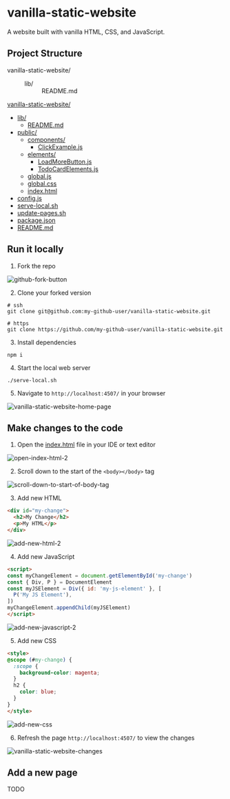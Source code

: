 # vanilla-static-website
A website built with vanilla HTML, CSS, and JavaScript.

## Project Structure

<dl>
    <dt>vanilla-static-website/</dt>
    <dd>
        <dl>
            <dt>lib/</dt>
            <dd>README.md</dd>
        </dl>
    </dd>
</ul>

[vanilla-static-website/](/)
  - [lib/](/lib)
    - [README.md](/lib/README.md)
  - [public/](/public)
    - [components/](/public/components)
      - [ClickExample.js](/public/components/ClickExample.js)
    - [elements/](/public/elements)
      - [LoadMoreButton.js](/public/elements/LoadMoreButton.js)
      - [TodoCardElements.js](/public/elements/TodoCardElements.js)
    - [global.js](/public/global.js)
    - [global.css](/public/global.css)
    - [index.html](/public/index.html)
  - [config.js](/config.js)
  - [serve-local.sh](/serve-local.sh)
  - [update-pages.sh](/update-pages.sh)
  - [package.json](/package.json)
  - [README.md](/README.md)

## Run it locally

1. Fork the repo

![github-fork-button](https://rubico.land/assets/github-fork-button.jpg)

2. Clone your forked version

```
# ssh
git clone git@github.com:my-github-user/vanilla-static-website.git

# https
git clone https://github.com/my-github-user/vanilla-static-website.git
```

3. Install dependencies

```
npm i
```

4. Start the local web server

```
./serve-local.sh
```

5. Navigate to `http://localhost:4507/` in your browser

![vanilla-static-website-home-page](https://rubico.land/assets/vanilla-static-website-home-page.jpg)

## Make changes to the code

1. Open the [index.html](/public/index.html) file in your IDE or text editor

![open-index-html-2](https://rubico.land/assets/open-index-html-2.jpg)

2. Scroll down to the start of the `<body></body>` tag

![scroll-down-to-start-of-body-tag](https://rubico.land/assets/scroll-down-to-start-of-body-tag.jpg)

3. Add new HTML

```html
<div id="my-change">
  <h2>My Change</h2>
  <p>My HTML</p>
</div>
```

![add-new-html-2](https://rubico.land/assets/add-new-html-2.jpg)

4. Add new JavaScript

```html
<script>
const myChangeElement = document.getElementById('my-change')
const { Div, P } = DocumentElement
const myJSElement = Div({ id: 'my-js-element' }, [
  P('My JS Element'),
])
myChangeElement.appendChild(myJSElement)
</script>
```

![add-new-javascript-2](https://rubico.land/assets/add-new-javascript-2.jpg)

5. Add new CSS

```html
<style>
@scope (#my-change) {
  :scope {
    background-color: magenta;
  }
  h2 {
    color: blue;
  }
}
</style>
```

![add-new-css](https://rubico.land/assets/add-new-css.jpg)

6. Refresh the page `http://localhost:4507/` to view the changes

![vanilla-static-website-changes](https://rubico.land/assets/vanilla-static-website-changes.jpg)

## Add a new page

TODO
